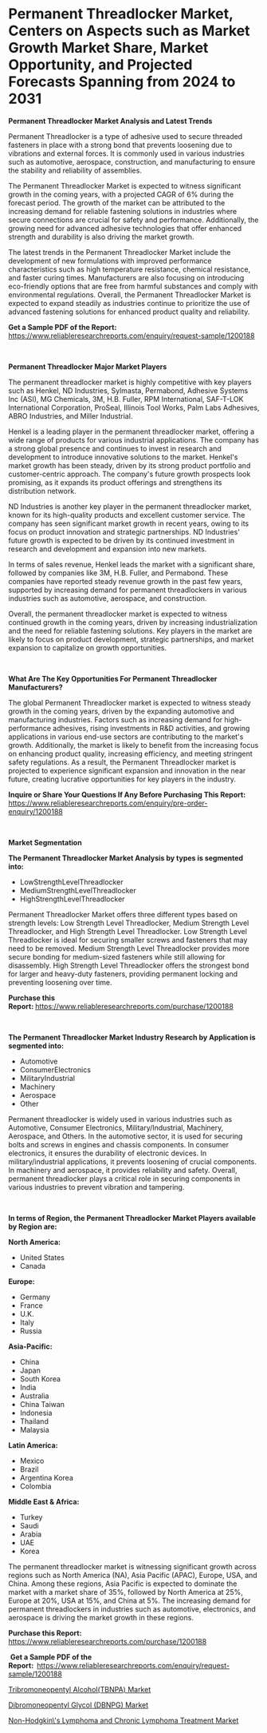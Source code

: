 <p><h1>Permanent Threadlocker Market, Centers on Aspects such as Market Growth Market Share, Market Opportunity, and Projected Forecasts Spanning from 2024 to 2031</h1></p><p><strong>Permanent Threadlocker Market Analysis and Latest Trends</strong></p>
<p><p>Permanent Threadlocker is a type of adhesive used to secure threaded fasteners in place with a strong bond that prevents loosening due to vibrations and external forces. It is commonly used in various industries such as automotive, aerospace, construction, and manufacturing to ensure the stability and reliability of assemblies.</p><p>The Permanent Threadlocker Market is expected to witness significant growth in the coming years, with a projected CAGR of 6% during the forecast period. The growth of the market can be attributed to the increasing demand for reliable fastening solutions in industries where secure connections are crucial for safety and performance. Additionally, the growing need for advanced adhesive technologies that offer enhanced strength and durability is also driving the market growth.</p><p>The latest trends in the Permanent Threadlocker Market include the development of new formulations with improved performance characteristics such as high temperature resistance, chemical resistance, and faster curing times. Manufacturers are also focusing on introducing eco-friendly options that are free from harmful substances and comply with environmental regulations. Overall, the Permanent Threadlocker Market is expected to expand steadily as industries continue to prioritize the use of advanced fastening solutions for enhanced product quality and reliability.</p></p>
<p><strong>Get a Sample PDF of the Report:&nbsp;</strong> <a href="https://www.reliableresearchreports.com/enquiry/request-sample/1200188">https://www.reliableresearchreports.com/enquiry/request-sample/1200188</a></p>
<p>&nbsp;</p>
<p><strong>Permanent Threadlocker Major Market Players</strong></p>
<p><p>The permanent threadlocker market is highly competitive with key players such as Henkel, ND Industries, Sylmasta, Permabond, Adhesive Systems Inc (ASI), MG Chemicals, 3M, H.B. Fuller, RPM International, SAF-T-LOK International Corporation, ProSeal, Illinois Tool Works, Palm Labs Adhesives, ABRO Industries, and Miller Industrial. </p><p>Henkel is a leading player in the permanent threadlocker market, offering a wide range of products for various industrial applications. The company has a strong global presence and continues to invest in research and development to introduce innovative solutions to the market. Henkel's market growth has been steady, driven by its strong product portfolio and customer-centric approach. The company's future growth prospects look promising, as it expands its product offerings and strengthens its distribution network.</p><p>ND Industries is another key player in the permanent threadlocker market, known for its high-quality products and excellent customer service. The company has seen significant market growth in recent years, owing to its focus on product innovation and strategic partnerships. ND Industries' future growth is expected to be driven by its continued investment in research and development and expansion into new markets.</p><p>In terms of sales revenue, Henkel leads the market with a significant share, followed by companies like 3M, H.B. Fuller, and Permabond. These companies have reported steady revenue growth in the past few years, supported by increasing demand for permanent threadlockers in various industries such as automotive, aerospace, and construction.</p><p>Overall, the permanent threadlocker market is expected to witness continued growth in the coming years, driven by increasing industrialization and the need for reliable fastening solutions. Key players in the market are likely to focus on product development, strategic partnerships, and market expansion to capitalize on growth opportunities.</p></p>
<p>&nbsp;</p>
<p><strong>What Are The Key Opportunities For Permanent Threadlocker Manufacturers?</strong></p>
<p><p>The global Permanent Threadlocker market is expected to witness steady growth in the coming years, driven by the expanding automotive and manufacturing industries. Factors such as increasing demand for high-performance adhesives, rising investments in R&D activities, and growing applications in various end-use sectors are contributing to the market's growth. Additionally, the market is likely to benefit from the increasing focus on enhancing product quality, increasing efficiency, and meeting stringent safety regulations. As a result, the Permanent Threadlocker market is projected to experience significant expansion and innovation in the near future, creating lucrative opportunities for key players in the industry.</p></p>
<p><strong>Inquire or Share Your Questions If Any Before Purchasing This Report:</strong> <a href="https://www.reliableresearchreports.com/enquiry/pre-order-enquiry/1200188">https://www.reliableresearchreports.com/enquiry/pre-order-enquiry/1200188</a></p>
<p>&nbsp;</p>
<p><strong>Market Segmentation</strong></p>
<p><strong>The Permanent Threadlocker Market Analysis by types is segmented into:</strong></p>
<p><ul><li>LowStrengthLevelThreadlocker</li><li>MediumStrengthLevelThreadlocker</li><li>HighStrengthLevelThreadlocker</li></ul></p>
<p><p>Permanent Threadlocker Market offers three different types based on strength levels: Low Strength Level Threadlocker, Medium Strength Level Threadlocker, and High Strength Level Threadlocker. Low Strength Level Threadlocker is ideal for securing smaller screws and fasteners that may need to be removed. Medium Strength Level Threadlocker provides more secure bonding for medium-sized fasteners while still allowing for disassembly. High Strength Level Threadlocker offers the strongest bond for larger and heavy-duty fasteners, providing permanent locking and preventing loosening over time.</p></p>
<p><strong>Purchase this Report:&nbsp;</strong><a href="https://www.reliableresearchreports.com/purchase/1200188">https://www.reliableresearchreports.com/purchase/1200188</a></p>
<p>&nbsp;</p>
<p><strong>The Permanent Threadlocker Market Industry Research by Application is segmented into:</strong></p>
<p><ul><li>Automotive</li><li>ConsumerElectronics</li><li>MilitaryIndustrial</li><li>Machinery</li><li>Aerospace</li><li>Other</li></ul></p>
<p><p>Permanent threadlocker is widely used in various industries such as Automotive, Consumer Electronics, Military/Industrial, Machinery, Aerospace, and Others. In the automotive sector, it is used for securing bolts and screws in engines and chassis components. In consumer electronics, it ensures the durability of electronic devices. In military/industrial applications, it prevents loosening of crucial components. In machinery and aerospace, it provides reliability and safety. Overall, permanent threadlocker plays a critical role in securing components in various industries to prevent vibration and tampering.</p></p>
<p>&nbsp;</p>
<p><strong>In terms of Region, the Permanent Threadlocker Market Players available by Region are:</strong></p>
<p>
    <p> <strong> North America: </strong>
        <ul>
            <li>United States</li>
            <li>Canada</li>
        </ul>
        </p> 
    <p> <strong> Europe: </strong>
        <ul>
            <li>Germany</li>
            <li>France</li>
            <li>U.K.</li>
            <li>Italy</li>
            <li>Russia</li>
        </ul>
        </p> 
    <p> <strong> Asia-Pacific: </strong>
        <ul>
            <li>China</li>
            <li>Japan</li>
            <li>South Korea</li>
            <li>India</li>
            <li>Australia</li>
            <li>China Taiwan</li>
            <li>Indonesia</li>
            <li>Thailand</li>
            <li>Malaysia</li>
        </ul>
        </p> 
    <p> <strong> Latin America: </strong>
        <ul>
            <li>Mexico</li>
            <li>Brazil</li>
            <li>Argentina Korea</li>
            <li>Colombia</li>
        </ul>
        </p> 
    <p> <strong> Middle East & Africa: </strong>
        <ul>
            <li>Turkey</li>
            <li>Saudi</li>
            <li>Arabia</li>
            <li>UAE</li>
            <li>Korea</li>
        </ul>
    </p>
    </p>
<p><p>The permanent threadlocker market is witnessing significant growth across regions such as North America (NA), Asia Pacific (APAC), Europe, USA, and China. Among these regions, Asia Pacific is expected to dominate the market with a market share of 35%, followed by North America at 25%, Europe at 20%, USA at 15%, and China at 5%. The increasing demand for permanent threadlockers in industries such as automotive, electronics, and aerospace is driving the market growth in these regions.</p></p>
<p><strong>Purchase this Report: </strong><a href="https://www.reliableresearchreports.com/purchase/1200188">https://www.reliableresearchreports.com/purchase/1200188</a></p>
<p>&nbsp;<strong>Get a Sample PDF of the Report:&nbsp;&nbsp;</strong><a href="https://www.reliableresearchreports.com/enquiry/request-sample/1200188">https://www.reliableresearchreports.com/enquiry/request-sample/1200188</a></p>
<p><strong></strong></p>
<p><p><a href="https://view.publitas.com/reportprime-1/tribromoneopentyl-alcohol-tbnpa-market-with-the-goal-of-estimating-the-market-size-and-future-growth-potential-of-various-market-segments-based-on-component-applications-end-user-and-region/">Tribromoneopentyl Alcohol(TBNPA) Market</a></p><p><a href="https://view.publitas.com/reportprime-1/dibromoneopentyl-glycol-dbnpg-market-size-market-trends-and-growth-outlook-forecasted-for-period-from-2023-to-2030/">Dibromoneopentyl Glycol (DBNPG) Market</a></p><p><a href="https://view.publitas.com/reportprime-1/non-hodgkin-s-lymphoma-and-chronic-lymphoma-treatment-market-research-report-provides-thorough-industry-overview-which-offers-an-in-depth-analysis-of-product-trends-and-new-market-divisions/">Non-Hodgkin\'s Lymphoma and Chronic Lymphoma Treatment Market</a></p></p>